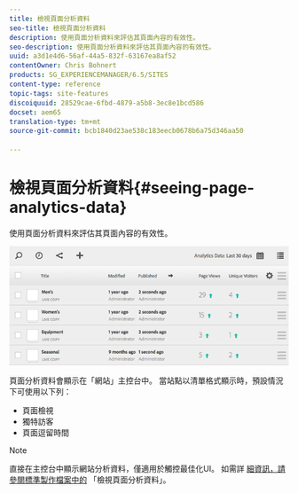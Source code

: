```yaml
---
title: 檢視頁面分析資料
seo-title: 檢視頁面分析資料
description: 使用頁面分析資料來評估其頁面內容的有效性。
seo-description: 使用頁面分析資料來評估其頁面內容的有效性。
uuid: a3d1e4d6-56af-44a5-832f-63167ea8af52
contentOwner: Chris Bohnert
products: SG_EXPERIENCEMANAGER/6.5/SITES
content-type: reference
topic-tags: site-features
discoiquuid: 28529cae-6fbd-4879-a5b8-3ec8e1bcd586
docset: aem65
translation-type: tm+mt
source-git-commit: bcb1840d23ae538c183eecb0678b6a75d346aa50

---
```



# 檢視頁面分析資料{#seeing-page-analytics-data}

使用頁面分析資料來評估其頁面內容的有效性。

![chlimage_1-80](assets/chlimage_1-80.png)

頁面分析資料會顯示在「網站」主控台中。 當站點以清單格式顯示時，預設情況下可使用以下列：

* 頁面檢視
* 獨特訪客
* 頁面逗留時間

>[!NOTE]
>
>直接在主控台中顯示網站分析資料，僅適用於觸控最佳化UI。 如需詳 [細資訊，請參閱標準製作檔案中的](/help/sites-authoring/page-analytics-using.md) 「檢視頁面分析資料」。
